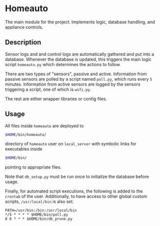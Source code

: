 # Homeauto

The main module for the project. Implements logic, database handling,
and appliance controls.

## Description

Sensor logs and and control logs are automatically gathered and
put into a database. Whenever the database is updated, this triggers
the main logic script `homeauto.py` which determines the actions to follow.

There are two types of "sensors", passive and active.
Information from passive sensors are polled by a script named `poll.py`,
which runs every `5` minutes. Information from active sensors are logged by
the sensors triggering a script, one of which is `wifi.py`.

The rest are either wrapper libraries or config files.

## Usage

All files inside `homeauto` are deployed to

```sh
$HOME/bin/homeauto/
```

directory of `homeauto` user on `local_server` with symbolic links
for executables inside

```sh
$HOME/bin/
```

pointing to appropriate files.

Note that `db_setup.py` must be run once to initialize the database
before usage.

Finally, for automated script executions, the following
is added to the `crontab` of the user. Additionally, to have access
to other global custom scripts, `/usr/local/bin` is also set.

```
PATH=/usr/bin:/bin:/usr/local/bin
*/5 * * * * $HOME/bin/poll.py
0 0 * * * $HOME/bin/db_prune.py
```
